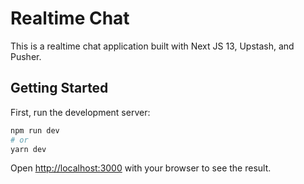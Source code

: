 # Realtime Chat

This is a realtime chat application built with Next JS 13, Upstash, and Pusher.

## Getting Started

First, run the development server:

```bash
npm run dev
# or
yarn dev
```

Open [http://localhost:3000](http://localhost:3000) with your browser to see the result.
